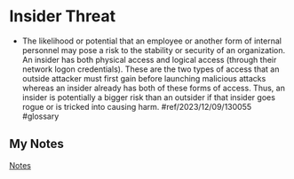 # Insider Threat
- The likelihood or potential that an employee or another form of internal personnel may pose a risk to the stability or security of an organization. An insider has both physical access and logical access (through their network logon credentials). These are the two types of access that an outside attacker must first gain before launching malicious attacks whereas an insider already has both of these forms of access. Thus, an insider is potentially a bigger risk than an outsider if that insider goes rogue or is tricked into causing harm. #ref/2023/12/09/130055 #glossary
## My Notes
[Notes](mynotes/insider-threat-notes.md)
